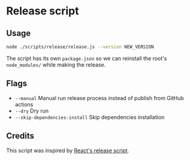 # Release script

## Usage

```sh
node ./scripts/release/release.js --version NEW_VERSION
```

The script has its own `package.json` so we can reinstall the root's `node_modules/` while making the release.

## Flags

- `--manual` Manual run release process instead of publish from GitHub actions
- `--dry` Dry run
- `--skip-dependencies-install` Skip dependencies installation

## Credits

This script was inspired by [React's release script](https://github.com/facebook/react/tree/001f9ef/scripts/release).
